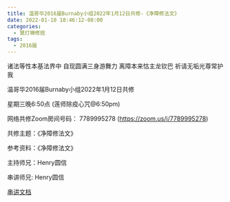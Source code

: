 ```yaml
---
title: 温哥华2016届Burnaby小组2022年1月12日共修-《净障修法文》
date: 2022-01-10 18:46:12-08:00
categories:
  - 慧灯禅修班
tags:
  - 2016届
---
```

诸法等性本基法界中 自现圆满三身游舞力 离障本来怙主龙钦巴 祈请无垢光尊常护我

温哥华2016届Burnaby小组2022年1月12日共修 

星期三晚6:50点 (莲师除疫心咒@6:50pm)

网络共修Zoom房间号码： 7789995278 (<https://zoom.us/j/7789995278>)

共修主题：《净障修法文》

参考资料：《净障修法文》

主持师兄：Henry圆信

串讲师兄: Henry圆信  

[串讲文档](/f/up/修法文_henry.pptx)